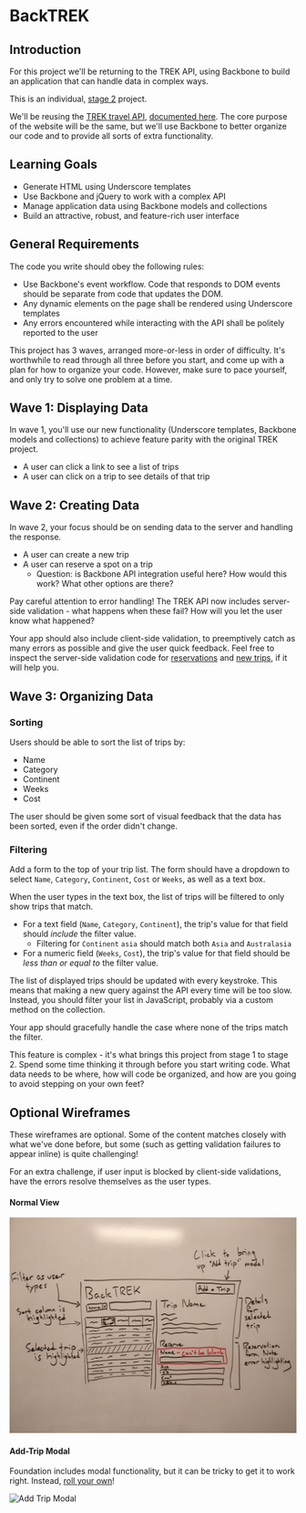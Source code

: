 # BackTREK

## Introduction

For this project we'll be returning to the TREK API, using Backbone to build an application that can handle data in complex ways.

This is an individual, [stage 2](https://github.com/Ada-Developers-Academy/pedagogy/blob/master/rule-of-three.md#stage-2) project.

We'll be reusing the [TREK travel API](https://trektravel.herokuapp.com/trips), [documented here](https://github.com/AdaGold/trip_api). The core purpose of the website will be the same, but we'll use Backbone to better organize our code and to provide all sorts of extra functionality.

## Learning Goals

- Generate HTML using Underscore templates
- Use Backbone and jQuery to work with a complex API
- Manage application data using Backbone models and collections
- Build an attractive, robust, and feature-rich user interface

## General Requirements

The code you write should obey the following rules:

- Use Backbone's event workflow. Code that responds to DOM events should be separate from code that updates the DOM.
- Any dynamic elements on the page shall be rendered using Underscore templates
- Any errors encountered while interacting with the API shall be politely reported to the user

This project has 3 waves, arranged more-or-less in order of difficulty. It's worthwhile to read through all three before you start, and come up with a plan for how to organize your code. However, make sure to pace yourself, and only try to solve one problem at a time.

## Wave 1: Displaying Data

In wave 1, you'll use our new functionality (Underscore templates, Backbone models and collections) to achieve feature parity with the original TREK project.

- A user can click a link to see a list of trips
- A user can click on a trip to see details of that trip

## Wave 2: Creating Data

In wave 2, your focus should be on sending data to the server and handling the response.

- A user can create a new trip
- A user can reserve a spot on a trip
  - Question: is Backbone API integration useful here? How would this work? What other options are there?

Pay careful attention to error handling! The TREK API now includes server-side validation - what happens when these fail? How will you let the user know what happened?

Your app should also include client-side validation, to preemptively catch as many errors as possible and give the user quick feedback. Feel free to inspect the server-side validation code for [reservations](https://github.com/AdaGold/trip_api/blob/master/app/models/trip.rb) and [new trips](https://github.com/AdaGold/trip_api/blob/master/app/models/trip_reservation.rb), if it will help you.

## Wave 3: Organizing Data

### Sorting

Users should be able to sort the list of trips by:

- Name
- Category
- Continent
- Weeks
- Cost

The user should be given some sort of visual feedback that the data has been sorted, even if the order didn't change.

### Filtering

Add a form to the top of your trip list. The form should have a dropdown to select `Name`, `Category`, `Continent`, `Cost` or `Weeks`, as well as a text box.

When the user types in the text box, the list of trips will be filtered to only show trips that match.
- For a text field (`Name`, `Category`, `Continent`), the trip's value for that field should _include_ the filter value.
  - Filtering for `Continent` `asia` should match both `Asia` and `Australasia`
- For a numeric field (`Weeks`, `Cost`), the trip's value for that field should be _less than or equal to_ the filter value.

The list of displayed trips should be updated with every keystroke. This means that making a new query against the API every time will be too slow. Instead, you should filter your list in JavaScript, probably via a custom method on the collection.

Your app should gracefully handle the case where none of the trips match the filter.

This feature is complex - it's what brings this project from stage 1 to stage 2. Spend some time thinking it through before you start writing code. What data needs to be where, how will code be organized, and how are you going to avoid stepping on your own feet?

## Optional Wireframes

These wireframes are optional. Some of the content matches closely with what we've done before, but some (such as getting validation failures to appear inline) is quite challenging!

For an extra challenge, if user input is blocked by client-side validations, have the errors resolve themselves as the user types.

#### Normal View

![Normal View](images/wireframe.jpg)

#### Add-Trip Modal

Foundation includes modal functionality, but it can be tricky to get it to work right. Instead, [roll your own](https://www.w3schools.com/howto/howto_css_modals.asp)!

![Add Trip Modal](images/wireframe-modal.png)
